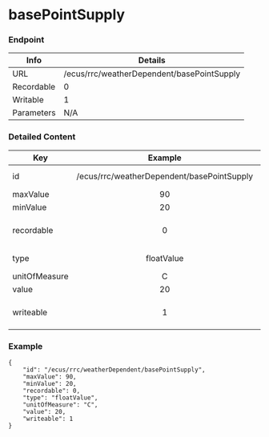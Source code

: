 # basePointSupply



### Endpoint

| Info  | Details |
| ------------- | ------------- |
| URL   | /ecus/rrc/weatherDependent/basePointSupply   |
| Recordable   | 0   |
| Writable   | 1   |
| Parameters  | N/A  |

### Detailed Content

|  Key  | Example | Description |
| ------------- | :------: | ------------------------------ |
|  id | /ecus/rrc/weatherDependent/basePointSupply | Message ID (URL) |
|  maxValue | 90 |  |
|  minValue | 20 |  |
|  recordable | 0 | Recordable parameter (0=No) |
|  type | floatValue | Data type of value |
|  unitOfMeasure | C |  |
|  value | 20 |  |
|  writeable | 1 | Writable parameter (0=No) |



### Example
```
{
    "id": "/ecus/rrc/weatherDependent/basePointSupply",
    "maxValue": 90,
    "minValue": 20,
    "recordable": 0,
    "type": "floatValue",
    "unitOfMeasure": "C",
    "value": 20,
    "writeable": 1
}
```
